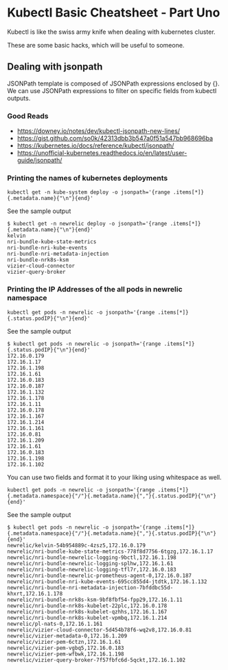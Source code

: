 # Kubectl Basic Cheatsheet - Part Uno

Kubectl is like the swiss army knife when dealing with kubernetes cluster.

These are some basic hacks, which will be useful to someone.

## Dealing with jsonpath

JSONPath template is composed of JSONPath expressions enclosed by {}. We can use JSONPath expressions to filter on specific fields from kubectl outputs.

### Good Reads

- https://downey.io/notes/dev/kubectl-jsonpath-new-lines/
- https://gist.github.com/so0k/42313dbb3b547a0f51a547bb968696ba
- https://kubernetes.io/docs/reference/kubectl/jsonpath/
- https://unofficial-kubernetes.readthedocs.io/en/latest/user-guide/jsonpath/

### Printing the names of kubernetes deployments

```
kubectl get -n kube-system deploy -o jsonpath='{range .items[*]}{.metadata.name}{"\n"}{end}'
```

See the sample output

```
$ kubectl get -n newrelic deploy -o jsonpath='{range .items[*]}{.metadata.name}{"\n"}{end}'
kelvin
nri-bundle-kube-state-metrics
nri-bundle-nri-kube-events
nri-bundle-nri-metadata-injection
nri-bundle-nrk8s-ksm
vizier-cloud-connector
vizier-query-broker
```

### Printing the IP Addresses of the all pods in newrelic namespace

```
kubectl get pods -n newrelic -o jsonpath='{range .items[*]}{.status.podIP}{"\n"}{end}'
```

See the sample output

```
$ kubectl get pods -n newrelic -o jsonpath='{range .items[*]}{.status.podIP}{"\n"}{end}'
172.16.0.179
172.16.1.17
172.16.1.198
172.16.1.61
172.16.0.183
172.16.0.187
172.16.1.132
172.16.1.178
172.16.1.11
172.16.0.178
172.16.1.167
172.16.1.214
172.16.1.161
172.16.0.81
172.16.1.209
172.16.1.61
172.16.0.183
172.16.1.198
172.16.1.102
```

You can use two fields and format it to your liking using whitespace as well.

```
kubectl get pods -n newrelic -o jsonpath='{range .items[*]}{.metadata.namespace}{"/"}{.metadata.name}{","}{.status.podIP}{"\n"}{end}'
```

See the sample output

```
$ kubectl get pods -n newrelic -o jsonpath='{range .items[*]}{.metadata.namespace}{"/"}{.metadata.name}{","}{.status.podIP}{"\n"}{end}'
newrelic/kelvin-54b954889c-4zsz5,172.16.0.179
newrelic/nri-bundle-kube-state-metrics-778f8d7756-6tgzg,172.16.1.17
newrelic/nri-bundle-newrelic-logging-9bctl,172.16.1.198
newrelic/nri-bundle-newrelic-logging-splhw,172.16.1.61
newrelic/nri-bundle-newrelic-logging-tfl7r,172.16.0.183
newrelic/nri-bundle-newrelic-prometheus-agent-0,172.16.0.187
newrelic/nri-bundle-nri-kube-events-695cc855d4-jtdtk,172.16.1.132
newrelic/nri-bundle-nri-metadata-injection-7bfddbc55d-khxrt,172.16.1.178
newrelic/nri-bundle-nrk8s-ksm-9bf8fbf54-fpp29,172.16.1.11
newrelic/nri-bundle-nrk8s-kubelet-22plc,172.16.0.178
newrelic/nri-bundle-nrk8s-kubelet-qzhhs,172.16.1.167
newrelic/nri-bundle-nrk8s-kubelet-vpmbq,172.16.1.214
newrelic/pl-nats-0,172.16.1.161
newrelic/vizier-cloud-connector-5d454b78f6-wq2v8,172.16.0.81
newrelic/vizier-metadata-0,172.16.1.209
newrelic/vizier-pem-6ctzn,172.16.1.61
newrelic/vizier-pem-vgbq5,172.16.0.183
newrelic/vizier-pem-wfbwk,172.16.1.198
newrelic/vizier-query-broker-7f57fbfc6d-5qckt,172.16.1.102
```

